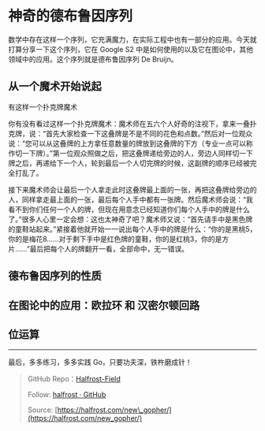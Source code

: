 # 神奇的德布鲁因序列


数学中存在这样一个序列，它充满魔力，在实际工程中也有一部分的应用。今天就打算分享一下这个序列，它在 Google S2 中是如何使用的以及它在图论中，其他领域中的应用。这个序列就是德布鲁因序列 De Bruijn。

## 从一个魔术开始说起

有这样一个扑克牌魔术

你有没有看过这样一个扑克牌魔术：魔术师在五六个人好奇的注视下，拿来一叠扑克牌，说：“首先大家检查一下这叠牌是不是不同的花色和点数。”然后对一位观众说：“您可以从这叠牌的上方拿任意数量的牌放到这叠牌的下方（专业一点可以称作切一下牌）。”第一位观众照做之后，把这叠牌递给旁边的人，旁边人同样切一下牌之后，再递给下一个人，轮到最后一个人切完牌的时候，这副牌的顺序已经被完全打乱了。

接下来魔术师会让最后一个人拿走此时这叠牌最上面的一张，再把这叠牌给旁边的人，同样拿走最上面的一张，最后每个人手中都有一张牌。然后魔术师会说：“我看不到你们任何一个人的牌，但现在用意念已经知道你们每个人手中的牌是什么了。”很多人心里一定会想：这也太神奇了吧？魔术师又说：“首先请手中是黑色牌的童鞋站起来。”紧接着他就开始一一说出每个人手中的牌是什么：“你的是黑桃5，你的是梅花8……对于剩下手中是红色牌的童鞋，你的是红桃3，你的是方片……”最后把每个人的牌翻开一看，全部命中，无一错误。




## 德布鲁因序列的性质


## 在图论中的应用：欧拉环 和 汉密尔顿回路



## 位运算


---------------------------------




最后，多多练习，多多实践 Go，只要功夫深，铁杵磨成针！


> GitHub Repo：[Halfrost-Field](https://github.com/halfrost/Halfrost-Field)
> 
> Follow: [halfrost · GitHub](https://github.com/halfrost)
>
> Source: [https://halfrost.com/new\_gopher/](https://halfrost.com/new_gopher/)